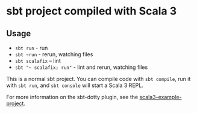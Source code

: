 # sbt project compiled with Scala 3

## Usage

- `sbt run` - run
- `sbt ~run` - rerun, watching files
- `sbt scalafix` – lint
- `sbt "~ scalafix; run"` - lint and rerun, watching files

This is a normal sbt project. You can compile code with `sbt compile`, run it with `sbt run`, and `sbt console` will start a Scala 3 REPL.

For more information on the sbt-dotty plugin, see the
[scala3-example-project](https://github.com/scala/scala3-example-project/blob/main/README.md).

